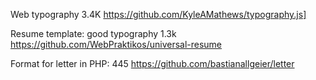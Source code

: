 Web typography 3.4K
https://github.com/KyleAMathews/typography.js]

Resume template: good typography 1.3k
https://github.com/WebPraktikos/universal-resume

Format for letter in PHP: 445
https://github.com/bastianallgeier/letter
